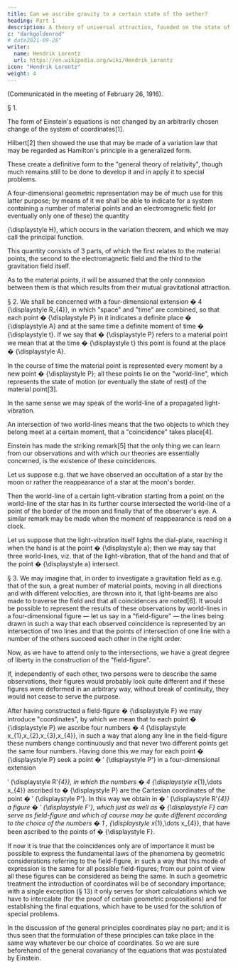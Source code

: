 ```yaml
---
title: Can we ascribe gravity to a certain state of the aether?
heading: Part 1
description: A theory of universal attraction, founded on the state of the aether, would take the simplest form.
c: "darkgoldenrod"
# date2021-09-28"
writer:
  name: Hendrik Lorentz
  url: https://en.wikipedia.org/wiki/Hendrik_Lorentz
icon: "Hendrik Lorentz"
weight: 4
---
```



(Communicated in the meeting of February 26, 1916).


§ 1. 

The form of Einstein's equations is not changed by an arbitrarily chosen change of the system of coordinates[1]. 

Hilbert[2] then showed the use that may be made of a variation law that may be regarded as Hamilton's principle in a generalized form.

These create a definitive form to the "general theory of relativity", though much remains still to be done to develop it and in apply it to special problems.

<!-- It will also be desirable to present the fundamental ideas in a form as simple as possible. -->

A four-dimensional geometric representation may be of much use for this latter purpose; by means of it we shall be able to indicate for a system containing a number of material points and an electromagnetic field (or eventually only one of these) the quantity 

{\displaystyle H}, which occurs in the variation theorem, and which we may call the principal function. 

This quantity consists of 3 parts, of which the first relates to the material points, the second to the electromagnetic field and the third to the gravitation field itself.

As to the material points, it will be assumed that the only connexion between them is that which results from their mutual gravitational attraction.


§ 2. We shall be concerned with a four-dimensional extension 
�
4
{\displaystyle R_{4}}, in which "space" and "time" are combined, so that each point 
�
{\displaystyle P} in it indicates a definite place 
�
{\displaystyle A} and at the same time a definite moment of time 
�
{\displaystyle t}. If we say that 
�
{\displaystyle P} refers to a material point we mean that at the time 
�
{\displaystyle t} this point is found at the place 
�
{\displaystyle A}. 

In the course of time the material point is represented every moment by a new point 
�
{\displaystyle P}; all these points lie on the "world-line", which represents the state of motion (or eventually the state of rest) of the material point[3]. 

In the same sense we may speak of the world-line of a propagated light-vibration.

An intersection of two world-lines means that the two objects to which they belong meet at a certain moment, that a "coincidence" takes place[4]. 

Einstein has made the striking remark[5] that the only thing we can learn from our observations and with which our theories are essentially concerned, is the existence of these coincidences. 

Let us suppose e.g. that we have observed an occultation of a star by the moon or rather the reappearance of a star at the moon's border. 

Then the world-line of a certain light-vibration starting from a point on the world-line of the star has in its further course intersected the world-line of a ​point of the border of the moon and finally that of the observer's eye. A similar remark may be made when the moment of reappearance is read on a clock. 

Let us suppose that the light-vibration itself lights the dial-plate, reaching it when the hand is at the point 
�
{\displaystyle a}; then we may say that three world-lines, viz. that of the light-vibration, that of the hand and that of the point 
�
{\displaystyle a} intersect.


§ 3. We may imagine that, in order to investigate a gravitation field as e.g. that of the sun, a great number of material points, moving in all directions and with different velocities, are thrown into it, that light-beams are also made to traverse the field and that all coincidences are noted[6]. It would be possible to represent the results of these observations by world-lines in a four-dimensional figure — let us say in a "field-figure" — the lines being drawn in such a way that each observed coincidence is represented by an intersection of two lines and that the points of intersection of one line with a number of the others succeed each other in the right order.

Now, as we have to attend only to the intersections, we have a great degree of liberty in the construction of the "field-figure". 

If, independently of each other, two persons were to describe the same observations, their figures would probably look quite different and if these figures were deformed in an arbitrary way, without break of continuity, they would not cease to serve the purpose.

After having constructed a field-figure 
�
{\displaystyle F} we may introduce "coordinates", by which we mean that to each point 
�
{\displaystyle P} we ascribe four numbers 
�
4
{\displaystyle x_{1},x_{2},x_{3},x_{4}}, in such a way that along any line in the field-figure these numbers change continuously and that never two different points get the same four numbers. Having done this we may for each point 
�
{\displaystyle P} seek a point 
�
′
{\displaystyle P'} in a four-dimensional extension 

′
{\displaystyle R'_{4}}, in which the numbers 
�
4
{\displaystyle x_{1},\dots x_{4}} ascribed to 
�
{\displaystyle P} are the Cartesian coordinates of the point 
�
′
{\displaystyle P'}. In this way we obtain in 
�
′
{\displaystyle R'_{4}} a figure 
�
′
{\displaystyle F'}, which just as well as 
�
{\displaystyle F} can serve as field-figure and which of course may be quite different according to the choice of the numbers 
�
1
,
{\displaystyle x_{1},\dots x_{4}}, that have been ascribed to the points of 
�
{\displaystyle F}.

If now it is true that the coincidences only are of importance it must be possible to express the fundamental laws of the phenomena by geometric considerations referring to the field-figure, in such a way that this mode of expression is the same for all possible field-figures; from our point of view all these figures can be considered as being the same. In such a geometric treatment the introduction of ​coordinates will be of secondary importance; with a single exception (§ 13) it only serves for short calculations which we have to intercalate (for the proof of certain geometric propositions) and for establishing the final equations, which have to be used for the solution of special problems. 

In the discussion of the general principles coordinates play no part; and it is thus seen that the formulation of these principles can take place in the same way whatever be our choice of coordinates. So we are sure beforehand of the general covariancy of the equations that was postulated by Einstein.


